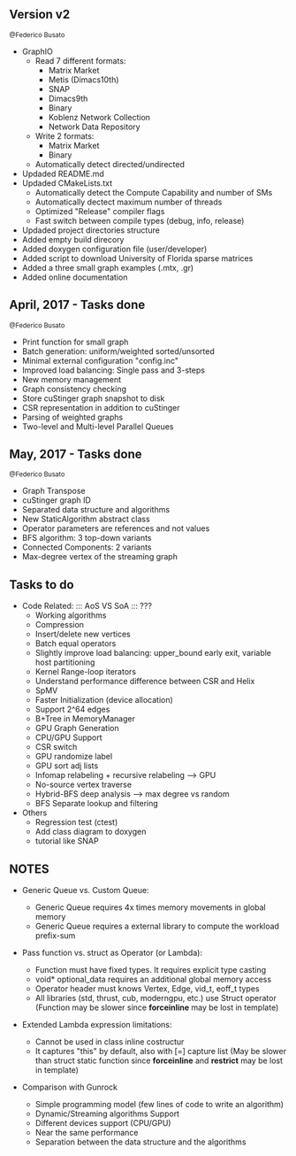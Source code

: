 ## Version v2 ##
<sup> @Federico Busato </sup>

* GraphIO
    - Read 7 different formats:
        - Matrix Market
        - Metis (Dimacs10th)
        - SNAP
        - Dimacs9th
        - Binary
        - Koblenz Network Collection
        - Network Data Repository
    - Write 2 formats:
        - Matrix Market
        - Binary
    - Automatically detect directed/undirected
* Updaded README.md
* Updaded CMakeLists.txt
    - Automatically detect the Compute Capability and number of SMs
    - Automatically dectect maximum number of threads
    - Optimized "Release" compiler flags
    - Fast switch between compile types (debug, info, release)
* Updaded project directories structure
* Added empty build direcory
* Added doxygen configuration file (user/developer)
* Added script to download University of Florida sparse matrices
* Added a three small graph examples (.mtx, .gr)
* Added online documentation

## April, 2017 - Tasks done ##
<sup> @Federico Busato </sup>

* Print function for small graph
* Batch generation: uniform/weighted sorted/unsorted
* Minimal external configuration "config.inc"
* Improved load balancing: Single pass and 3-steps
* New memory management
* Graph consistency checking
* Store cuStinger graph snapshot to disk
* CSR representation in addition to cuStinger
* Parsing of weighted graphs
* Two-level and Multi-level Parallel Queues

## May, 2017 - Tasks done ##
<sup> @Federico Busato </sup>

* Graph Transpose
* cuStinger graph ID
* Separated data structure and algorithms
* New StaticAlgorithm abstract class
* Operator parameters are references and not values
* BFS algorithm: 3 top-down variants
* Connected Components: 2 variants
* Max-degree vertex of the streaming graph

## Tasks to do ##
* Code Related:
    ::: AoS VS SoA ::: ???
    - Working algorithms
    - Compression
    - Insert/delete new vertices
    - Batch equal operators
    - Slightly improve load balancing: upper_bound early exit, variable host partitioning
    - Kernel Range-loop iterators
    - Understand performance difference between CSR and Helix
    - SpMV
    - Faster Initialization (device allocation)
    - Support 2^64 edges
    - B+Tree in MemoryManager
    - GPU Graph Generation
    - CPU/GPU Support
    - CSR switch
    - GPU randomize label
    - GPU sort adj lists
    - Infomap relabeling + recursive relabeling --> GPU
    - No-source vertex traverse
    - Hybrid-BFS deep analysis --> max degree vs random
    - BFS Separate lookup and filtering
* Others
    - Regression test (ctest)
    - Add class diagram to doxygen
    - tutorial like SNAP

 ## NOTES ##

* Generic Queue vs. Custom Queue:
    - Generic Queue requires 4x times memory movements in global memory
    - Generic Queue requires a external library to compute the workload prefix-sum

* Pass function vs. struct as Operator (or Lambda):
    - Function must have fixed types. It requires explicit type casting
    - void* optional_data requires an additional global memory access
    - Operator header must knows Vertex, Edge, vid_t, eoff_t types
    - All libraries (std, thrust, cub, moderngpu, etc.) use Struct operator
    (Function may be slower since __forceinline__ may be lost in template)

* Extended Lambda expression limitations:
    - Cannot be used in class inline costructur
    - It captures "this" by default, also with [=] capture list
    (May be slower than struct static function since __forceinline__ and
     __restrict__ may be lost in template)

* Comparison with Gunrock
    - Simple programming model (few lines of code to write an algorithm)
    - Dynamic/Streaming algorithms Support
    - Different devices support (CPU/GPU)
    - Near the same performance
    - Separation between the data structure and the algorithms
